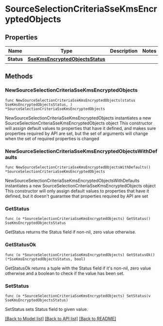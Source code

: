 # SourceSelectionCriteriaSseKmsEncryptedObjects

## Properties

Name | Type | Description | Notes
------------ | ------------- | ------------- | -------------
**Status** | [**SseKmsEncryptedObjectsStatus**](SseKmsEncryptedObjectsStatus.md) |  | 

## Methods

### NewSourceSelectionCriteriaSseKmsEncryptedObjects

`func NewSourceSelectionCriteriaSseKmsEncryptedObjects(status SseKmsEncryptedObjectsStatus, ) *SourceSelectionCriteriaSseKmsEncryptedObjects`

NewSourceSelectionCriteriaSseKmsEncryptedObjects instantiates a new SourceSelectionCriteriaSseKmsEncryptedObjects object
This constructor will assign default values to properties that have it defined,
and makes sure properties required by API are set, but the set of arguments
will change when the set of required properties is changed

### NewSourceSelectionCriteriaSseKmsEncryptedObjectsWithDefaults

`func NewSourceSelectionCriteriaSseKmsEncryptedObjectsWithDefaults() *SourceSelectionCriteriaSseKmsEncryptedObjects`

NewSourceSelectionCriteriaSseKmsEncryptedObjectsWithDefaults instantiates a new SourceSelectionCriteriaSseKmsEncryptedObjects object
This constructor will only assign default values to properties that have it defined,
but it doesn't guarantee that properties required by API are set

### GetStatus

`func (o *SourceSelectionCriteriaSseKmsEncryptedObjects) GetStatus() SseKmsEncryptedObjectsStatus`

GetStatus returns the Status field if non-nil, zero value otherwise.

### GetStatusOk

`func (o *SourceSelectionCriteriaSseKmsEncryptedObjects) GetStatusOk() (*SseKmsEncryptedObjectsStatus, bool)`

GetStatusOk returns a tuple with the Status field if it's non-nil, zero value otherwise
and a boolean to check if the value has been set.

### SetStatus

`func (o *SourceSelectionCriteriaSseKmsEncryptedObjects) SetStatus(v SseKmsEncryptedObjectsStatus)`

SetStatus sets Status field to given value.



[[Back to Model list]](../README.md#documentation-for-models) [[Back to API list]](../README.md#documentation-for-api-endpoints) [[Back to README]](../README.md)


